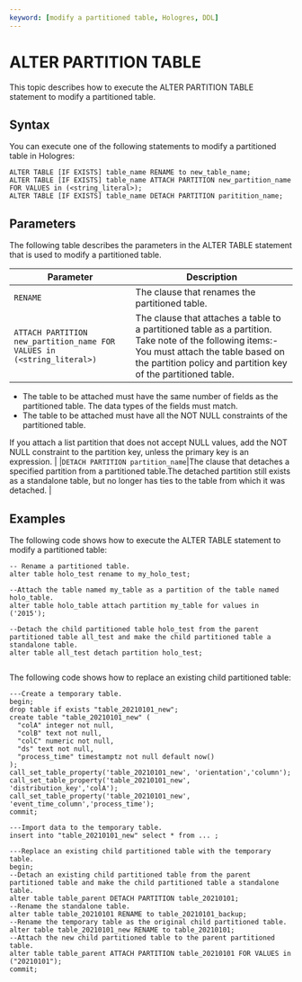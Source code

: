 ```yaml
---
keyword: [modify a partitioned table, Hologres, DDL]
---
```


# ALTER PARTITION TABLE

This topic describes how to execute the ALTER PARTITION TABLE statement to modify a partitioned table.

## Syntax

You can execute one of the following statements to modify a partitioned table in Hologres:

```
ALTER TABLE [IF EXISTS] table_name RENAME to new_table_name;
ALTER TABLE [IF EXISTS] table_name ATTACH PARTITION new_partition_name FOR VALUES in (<string_literal>);
ALTER TABLE [IF EXISTS] table_name DETACH PARTITION paritition_name;
```

## Parameters

The following table describes the parameters in the ALTER TABLE statement that is used to modify a partitioned table.

|Parameter|Description|
|---------|-----------|
|`RENAME`|The clause that renames the partitioned table.|
|`ATTACH PARTITION new_partition_name FOR VALUES in (<string_literal>)`|The clause that attaches a table to a partitioned table as a partition. Take note of the following items:-   You must attach the table based on the partition policy and partition key of the partitioned table.
-   The table to be attached must have the same number of fields as the partitioned table. The data types of the fields must match.
-   The table to be attached must have all the NOT NULL constraints of the partitioned table.

If you attach a list partition that does not accept NULL values, add the NOT NULL constraint to the partition key, unless the primary key is an expression. |
|`DETACH PARTITION partition_name`|The clause that detaches a specified partition from a partitioned table.The detached partition still exists as a standalone table, but no longer has ties to the table from which it was detached. |

## Examples

The following code shows how to execute the ALTER TABLE statement to modify a partitioned table:

```
-- Rename a partitioned table.
alter table holo_test rename to my_holo_test;

--Attach the table named my_table as a partition of the table named holo_table.
alter table holo_table attach partition my_table for values in ('2015');

--Detach the child partitioned table holo_test from the parent partitioned table all_test and make the child partitioned table a standalone table.
alter table all_test detach partition holo_test; 
            
```

The following code shows how to replace an existing child partitioned table:

```
---Create a temporary table.
begin; 
drop table if exists "table_20210101_new";
create table "table_20210101_new" (
  "colA" integer not null,
  "colB" text not null,
  "colC" numeric not null,
  "ds" text not null,
  "process_time" timestamptz not null default now()
);
call_set_table_property('table_20210101_new', 'orientation','column');
call_set_table_property('table_20210101_new', 'distribution_key','colA');
call_set_table_property('table_20210101_new', 'event_time_column','process_time');
commit;

---Import data to the temporary table.
insert into "table_20210101_new" select * from ... ;

---Replace an existing child partitioned table with the temporary table.
begin;
--Detach an existing child partitioned table from the parent partitioned table and make the child partitioned table a standalone table.
alter table table_parent DETACH PARTITION table_20210101;
--Rename the standalone table.
alter table table_20210101 RENAME to table_20210101_backup;
--Rename the temporary table as the original child partitioned table.
alter table table_20210101_new RENAME to table_20210101;
--Attach the new child partitioned table to the parent partitioned table.
alter table table_parent ATTACH PARTITION table_20210101 FOR VALUES in ("20210101");
commit;
```

